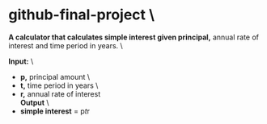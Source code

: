 # github-final-project \

**A calculator that calculates simple interest given principal,** annual rate of interest and time period in years. \

**Input:** \
  + **p,** principal amount \
  + **t,** time period in years \
  + **r,** annual rate of interest \
**Output** \
  + **simple interest** = p*t*r
